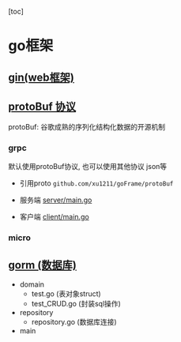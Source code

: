 [toc]

# go框架

## [gin(web框架)](./gin/README.md)


## [protoBuf 协议](./protoBuf/README.md)
protoBuf: 谷歌成熟的序列化结构化数据的开源机制

### grpc
默认使用protoBuf协议, 也可以使用其他协议 json等
- 引用proto 
`github.com/xu1211/goFrame/protoBuf`

- 服务端
[server/main.go](./grpc)
- 客户端
[client/main.go](./grpc/)
### micro

## [gorm (数据库)](./gorm)

- domain
  - test.go  (表对象struct)
  - test_CRUD.go  (封装sql操作)
- repository
  - repository.go  (数据库连接)
- main